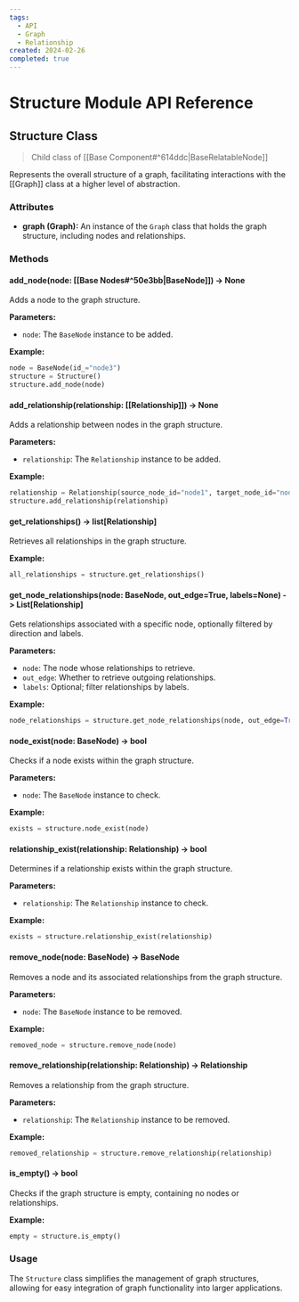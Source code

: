 ```yaml
---
tags:
  - API
  - Graph
  - Relationship
created: 2024-02-26
completed: true
---
```


# Structure Module API Reference

## Structure Class

> Child class of [[Base Component#^614ddc|BaseRelatableNode]]

Represents the overall structure of a graph, facilitating interactions with the [[Graph]] class at a higher level of abstraction.

### Attributes

- **graph (Graph):** An instance of the `Graph` class that holds the graph structure, including nodes and relationships.

### Methods

#### add_node(node: [[Base Nodes#^50e3bb|BaseNode]]) -> None

Adds a node to the graph structure.

**Parameters:**
- `node`: The `BaseNode` instance to be added.

**Example:**

```python
node = BaseNode(id_="node3")
structure = Structure()
structure.add_node(node)
```

#### add_relationship(relationship: [[Relationship]]) -> None

Adds a relationship between nodes in the graph structure.

**Parameters:**
- `relationship`: The `Relationship` instance to be added.

**Example:**

```python
relationship = Relationship(source_node_id="node1", target_node_id="node3")
structure.add_relationship(relationship)
```

#### get_relationships() -> list[Relationship]

Retrieves all relationships in the graph structure.

**Example:**

```python
all_relationships = structure.get_relationships()
```

#### get_node_relationships(node: BaseNode, out_edge=True, labels=None) -> List[Relationship]

Gets relationships associated with a specific node, optionally filtered by direction and labels.

**Parameters:**
- `node`: The node whose relationships to retrieve.
- `out_edge`: Whether to retrieve outgoing relationships.
- `labels`: Optional; filter relationships by labels.

**Example:**

```python
node_relationships = structure.get_node_relationships(node, out_edge=True)
```

#### node_exist(node: BaseNode) -> bool

Checks if a node exists within the graph structure.

**Parameters:**
- `node`: The `BaseNode` instance to check.

**Example:**

```python
exists = structure.node_exist(node)
```

#### relationship_exist(relationship: Relationship) -> bool

Determines if a relationship exists within the graph structure.

**Parameters:**
- `relationship`: The `Relationship` instance to check.

**Example:**

```python
exists = structure.relationship_exist(relationship)
```

#### remove_node(node: BaseNode) -> BaseNode

Removes a node and its associated relationships from the graph structure.

**Parameters:**
- `node`: The `BaseNode` instance to be removed.

**Example:**

```python
removed_node = structure.remove_node(node)
```

#### remove_relationship(relationship: Relationship) -> Relationship

Removes a relationship from the graph structure.

**Parameters:**
- `relationship`: The `Relationship` instance to be removed.

**Example:**

```python
removed_relationship = structure.remove_relationship(relationship)
```

#### is_empty() -> bool

Checks if the graph structure is empty, containing no nodes or relationships.

**Example:**

```python
empty = structure.is_empty()
```

### Usage

The `Structure` class simplifies the management of graph structures, allowing for easy integration of graph functionality into larger applications.

